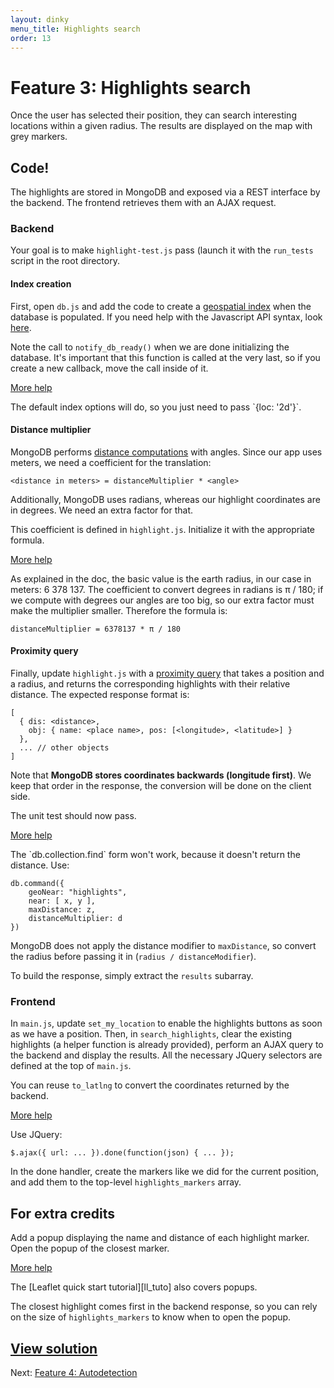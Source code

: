 ```yaml
---
layout: dinky
menu_title: Highlights search
order: 13
---
```


# Feature 3: Highlights search

Once the user has selected their position, they can search interesting locations within a
given radius. The results are displayed on the map with grey markers.

## Code!

The highlights are stored in MongoDB and exposed via a REST interface by the backend.
The frontend retrieves them with an AJAX request.

### Backend

Your goal is to make `highlight-test.js` pass (launch it with the `run_tests` script in the
root directory.

#### Index creation

First, open `db.js` and add the code to create a [geospatial index][index]
when the database is populated. If you need help with the Javascript API syntax, look
[here][js_api].

Note the call to `notify_db_ready()` when we are done initializing the database. It's
important that this function is called at the very last, so if you create a new callback,
move the call inside of it.

<a href="#" class="more_help" id="more_help_index">More help</a>
<div markdown="1" class="more_help" id="more_help_index_contents">
The default index options will do, so you just need to pass `{loc: '2d'}`.
</div>

#### Distance multiplier

MongoDB performs [distance computations][distance] with angles. Since our app uses meters,
we need a coefficient for the translation:

    <distance in meters> = distanceMultiplier * <angle>

Additionally, MongoDB uses radians, whereas our highlight coordinates are in degrees. We need
an extra factor for that.

This coefficient is defined in `highlight.js`. Initialize it with the appropriate formula.

<a href="#" class="more_help" id="more_help_distance">More help</a>
<div markdown="1" class="more_help" id="more_help_distance_contents">
As explained in the doc, the basic value is the earth radius, in our case in meters:
6&nbsp;378&nbsp;137. The coefficient to convert degrees in radians is π / 180; if we compute
with degrees our angles are too big, so our extra factor must make the multiplier smaller.
Therefore the formula is:

    distanceMultiplier = 6378137 * π / 180
</div>

#### Proximity query

Finally, update `highlight.js` with a [proximity query][proximity] that takes a position and a
radius, and returns the corresponding highlights with their relative distance.
The expected response format is:

    [
      { dis: <distance>,
        obj: { name: <place name>, pos: [<longitude>, <latitude>] }
      },
      ... // other objects
    ]

Note that **MongoDB stores coordinates backwards (longitude first)**. We keep that order in
the response, the conversion will be done on the client side.

The unit test should now pass.

<a href="#" class="more_help" id="more_help_query">More help</a>
<div markdown="1" class="more_help" id="more_help_query_contents">
The `db.collection.find` form won't work, because it doesn't return the distance. Use:

    db.command({
        geoNear: "highlights",
        near: [ x, y ],
        maxDistance: z,
        distanceMultiplier: d
    })

MongoDB does not apply the distance modifier to `maxDistance`, so convert the radius before
passing it in (`radius / distanceModifier`).

To build the response, simply extract the `results` subarray.
</div>

### Frontend

In `main.js`, update `set_my_location` to enable the highlights buttons as soon as we have a
position. Then, in `search_highlights`, clear the existing highlights (a helper function is
already provided), perform an AJAX query to the backend and display the results. All the
necessary JQuery selectors are defined at the top of `main.js`.

You can reuse `to_latlng` to convert the coordinates returned by the backend.

<a href="#" class="more_help" id="more_help_frontend">More help</a>
<div markdown="1" class="more_help" id="more_help_frontend_contents">
Use JQuery:

    $.ajax({ url: ... }).done(function(json) { ... });

In the done handler, create the markers like we did for the current position, and add them
to the top-level `highlights_markers` array.
</div>

## For extra credits

Add a popup displaying the name and distance of each highlight marker. Open the popup of the
closest marker.

<a href="#" class="more_help" id="more_help_markers">More help</a>
<div markdown="1" class="more_help" id="more_help_markers_contents">
The [Leaflet quick start tutorial][ll_tuto] also covers popups.

The closest highlight comes first in the backend response, so you can rely on the size of
`highlights_markers` to know when to open the popup.
</div>

## [View solution][solution]

Next: [Feature 4: Autodetection](autodetection.html)

[index]: http://docs.mongodb.org/manual/core/geospatial-indexes/
[js_api]: http://mongodb.github.com/node-mongodb-native/api-generated/collection.html#ensureindex
[distance]: http://docs.mongodb.org/manual/core/geospatial-indexes/#distance-calculation
[proximity]: http://docs.mongodb.org/manual/applications/geospatial-indexes/#proximity-queries
[ll_tuto]: http://leafletjs.com/examples/quick-start.html
[solution]: https://github.com/olim7t/map-tutorial/commit/f0c2bf131031697d06f2c30f604cc02f4518fbcc
